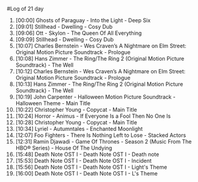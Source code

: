 #Log of 21 day

1. [00:00] Ghosts of Paraguay - Into the Light - Deep Six
1. [09:01] Stillhead - Dwelling - Cosy Dub
1. [09:06] Ott - Skylon - The Queen Of All Everything
1. [09:09] Stillhead - Dwelling - Cosy Dub
1. [10:07] Charles Bernstein - Wes Craven’s A Nightmare on Elm Street: Original Motion Picture Soundtrack - Prologue
1. [10:08] Hans Zimmer - The Ring/The Ring 2 (Original Motion Picture Soundtrack) - The Well
1. [10:12] Charles Bernstein - Wes Craven’s A Nightmare on Elm Street: Original Motion Picture Soundtrack - Prologue
1. [10:13] Hans Zimmer - The Ring/The Ring 2 (Original Motion Picture Soundtrack) - The Well
1. [10:19] John Carpenter - Halloween Motion Picture Soundtrack - Halloween Theme - Main Title
1. [10:22] Christopher Young - Copycat - Main Title
1. [10:24] Horror - Animus - If Everyone Is a Fool Then No One Is
1. [10:28] Christopher Young - Copycat - Main Title
1. [10:34] Lyriel - Autumntales - Enchanted Moonlight
1. [12:07] Foo Fighters - There Is Nothing Left to Lose - Stacked Actors
1. [12:31] Ramin Djawadi - Game Of Thrones - Season 2 (Music From The HBO® Series) - House Of The Undying
1. [15:48] Death Note OST I - Death Note OST I - Death note
1. [15:53] Death Note OST I - Death Note OST I - Incident
1. [15:56] Death Note OST I - Death Note OST I - Light's Theme
1. [16:00] Death Note OST I - Death Note OST I - L's Theme
